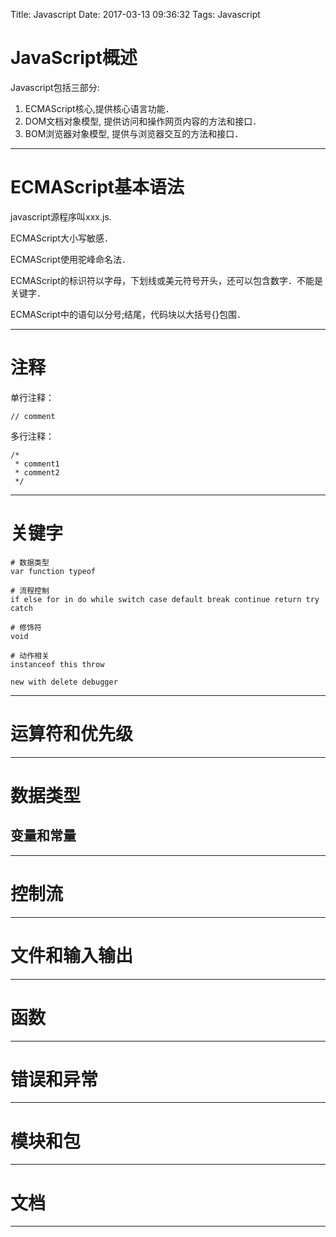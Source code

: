 Title: Javascript
Date: 2017-03-13 09:36:32
Tags: Javascript



# JavaScript概述

Javascript包括三部分:

1. ECMAScript核心,提供核心语言功能．
2. DOM文档对象模型, 提供访问和操作网页内容的方法和接口．
3. BOM浏览器对象模型, 提供与浏览器交互的方法和接口．

***

# ECMAScript基本语法

javascript源程序叫xxx.js.

ECMAScript大小写敏感．

ECMAScript使用驼峰命名法．

ECMAScript的标识符以字母，下划线或美元符号开头，还可以包含数字．不能是关键字．

ECMAScript中的语句以分号;结尾，代码块以大括号{}包围．

***

# 注释

单行注释：

    // comment

多行注释：

    /*
     * comment1
     * comment2
     */

***

# 关键字

    # 数据类型
    var function typeof

    # 流程控制
    if else for in do while switch case default break continue return try catch

    # 修饰符
    void

    # 动作相关
    instanceof this throw

    new with delete debugger

***

# 运算符和优先级

***

# 数据类型

## 变量和常量

***

# 控制流

***

# 文件和输入输出

***

# 函数

***

# 错误和异常

***

# 模块和包

***

# 文档

***

